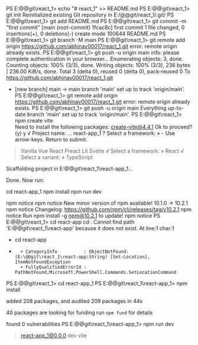 PS E:\@@git\react_1> echo "# react_1" >> README.md
PS E:\@@git\react_1> git init
Reinitialized existing Git repository in E:/@@git/react_1/.git/
PS E:\@@git\react_1> git add README.md
PS E:\@@git\react_1> git commit -m "first commit"
[main (root-commit) 1fcac8c] first commit
 1 file changed, 0 insertions(+), 0 deletions(-)
 create mode 100644 README.md
PS E:\@@git\react_1> git branch -M main
PS E:\@@git\react_1> git remote add origin https://github.com/abhinav00017/react_1.git
error: remote origin already exists.
PS E:\@@git\react_1> git push -u origin main
info: please complete authentication in your browser...
Enumerating objects: 3, done.
Counting objects: 100% (3/3), done.
Writing objects: 100% (3/3), 236 bytes | 236.00 KiB/s, done.
Total 3 (delta 0), reused 0 (delta 0), pack-reused 0
To https://github.com/abhinav00017/react_1.git
 * [new branch]      main -> main
branch 'main' set up to track 'origin/main'.
PS E:\@@git\react_1> git remote add origin https://github.com/abhinav00017/react_1.git
error: remote origin already exists.
PS E:\@@git\react_1> git push -u origin main
Everything up-to-date
branch 'main' set up to track 'origin/main'.
PS E:\@@git\react_1> npm create vite  
Need to install the following packages:
create-vite@4.4.1
Ok to proceed? (y) y
√ Project name: ... react-app_1
? Select a framework: » - Use arrow-keys. Return to submit.
>   Vanilla
    Vue
    React
    Preact
    Lit
    Svelte
√ Select a framework: » React
√ Select a variant: » TypeScript

Scaffolding project in E:\@@git\react_1\react-app_1...

Done. Now run:

  cd react-app_1
  npm install
  npm run dev

npm notice 
npm notice New minor version of npm available! 10.1.0 -> 10.2.1
npm notice Changelog: https://github.com/npm/cli/releases/tag/v10.2.1
npm notice Run npm install -g npm@10.2.1 to update!
npm notice
PS E:\@@git\react_1> cd react-app
cd : Cannot find path 'E:\@@git\react_1\react-app' because it does not exist.
At line:1 char:1
+ cd react-app
+ ~~~~~~~~~~~~
    + CategoryInfo          : ObjectNotFound: (E:\@@git\react_1\react-app:String) [Set-Location], ItemNotFoundException
    + FullyQualifiedErrorId : PathNotFound,Microsoft.PowerShell.Commands.SetLocationCommand

PS E:\@@git\react_1> cd react-app_1
PS E:\@@git\react_1\react-app_1> npm install

added 208 packages, and audited 209 packages in 44s

40 packages are looking for funding
  run `npm fund` for details

found 0 vulnerabilities
PS E:\@@git\react_1\react-app_1> npm run dev

> react-app_1@0.0.0 dev
> vite